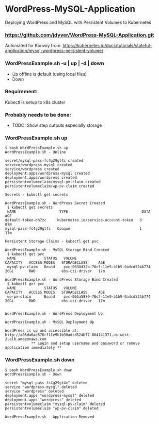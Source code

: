 # WordPress-MySQL-Application
Deploying WordPress and MySQL with Persistent Volumes to Kubernetes
### https://github.com/jdyver/WordPress-MySQL-Application.git   
Automated for Konvoy from: https://kubernetes.io/docs/tutorials/stateful-application/mysql-wordpress-persistent-volume/

### WordPressExample.sh -u | up | -d | down
- Up offline is default (using local files)
- Down

### Requirement:
Kubectl is setup to k8s cluster

### Probably needs to be done:
- TODO: Show step outputs especially storage

### WordPressExample.sh up
```
$ bash WordPressExample.sh up
WordPressExample.sh - Online

secret/mysql-pass-fc4g29gt4c created
service/wordpress-mysql created
service/wordpress created
deployment.apps/wordpress-mysql created
deployment.apps/wordpress created
persistentvolumeclaim/mysql-pv-claim created
persistentvolumeclaim/wp-pv-claim created

Secrets - kubectl get secrets

WordPressExample.sh - WordPress Secret Created
 $ kubectl get secrets
 NAME                    TYPE                                  DATA   AGE
default-token-dh7zc     kubernetes.io/service-account-token   3      87m
mysql-pass-fc4g29gt4c   Opaque                                1      17m

Persistent Storage Claims - kubectl get pvc

WordPressExample.sh - MySQL Storage Bind Created
 $ kubectl get pvc
 NAME             STATUS   VOLUME                                     CAPACITY   ACCESS MODES   STORAGECLASS     AGE
 mysql-pv-claim   Bound    pvc-0638d32a-70cf-11e9-b1b9-0adcd524b774   20Gi       RWO            ebs-csi-driver   17m

WordPressExample.sh - WordPress Storage Bind Created
 $ kubectl get pvc
 NAME             STATUS   VOLUME                                     CAPACITY   ACCESS MODES   STORAGECLASS     AGE
 wp-pv-claim      Bound    pvc-065a5880-70cf-11e9-b1b9-0adcd524b774   20Gi       RWO            ebs-csi-driver   17m


WordPressExample.sh - WordPress Deployment Up

WordPressExample.sh - MySQL Deployment Up

WordPress is up and accessible at: http://a05da6ae570cf11e9b1b90adcd524b77-864141371.us-west-2.elb.amazonaws.com
            ** Login and setup username and password or remove application immediately **

```

### WordPressExample.sh down
```
$ bash WordPressExample.sh down
WordPressExample.sh - Down

secret "mysql-pass-fc4g29gt4c" deleted
service "wordpress-mysql" deleted
service "wordpress" deleted
deployment.apps "wordpress-mysql" deleted
deployment.apps "wordpress" deleted
persistentvolumeclaim "mysql-pv-claim" deleted
persistentvolumeclaim "wp-pv-claim" deleted

WordPressExample.sh - Application Removed

```